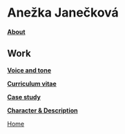 # Anežka Janečková #
<a href="https://github.com/AnezkaJaneckova/english-for-designers/blob/main/02-intentional-aboutness/about.md">**About**</a>

## Work ##
<a href="https://github.com/AnezkaJaneckova/english-for-designers/blob/main/04-voice-tone/04-chapter-IV.md">**Voice and tone**</a>

<a href="https://github.com/AnezkaJaneckova/english-for-designers/blob/main/03-curriculum-vitae/curriculum-vitae.md">**Curriculum vitae**</a>

<a href="https://github.com/AnezkaJaneckova/english-for-designers/blob/main/02-intentional-aboutness/case-study.md">**Case study**</a>

<a href="https://github.com/AnezkaJaneckova/english-for-designers/blob/main/01-character-description/character-description.md">**Character & Description**</a>


<a href="https://github.com/AnezkaJaneckova/english-for-designers">Home</a>
